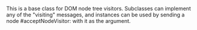This is a base class for DOM node tree visitors. Subclasses can implement any of the "visiting" messages, and instances can be used by sending a node #acceptNodeVisitor: with it as the argument.